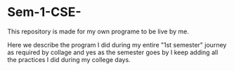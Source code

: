 # Sem-1-CSE-
This repository is made for my own programe to be live by me.

Here we describe the program I did during my entire "1st semester" journey as required by collage and yes as the semester goes by I keep adding all the practices I did during my college days.
